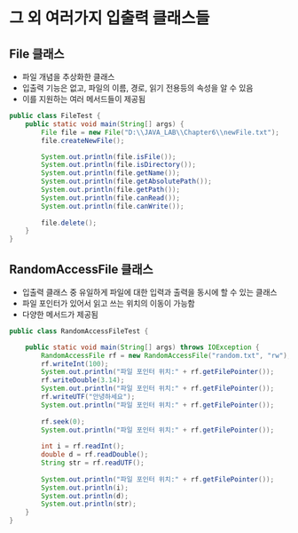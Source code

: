 # 그 외 여러가지 입출력 클래스들
## File 클래스
- 파일 개념을 추상화한 클래스
- 입출력 기능은 없고, 파일의 이름, 경로, 읽기 전용등의 속성을 알 수 있음
- 이를 지원하는 여러 메서드들이 제공됨
```java
public class FileTest {
    public static void main(String[] args) {
        File file = new File("D:\\JAVA_LAB\\Chapter6\\newFile.txt");
        file.createNewFile();

        System.out.println(file.isFile());
        System.out.println(file.isDirectory());
        System.out.println(file.getName());
        System.out.println(file.getAbsolutePath());
        System.out.println(file.getPath());
        System.out.println(file.canRead());
        System.out.println(file.canWrite());
        
        file.delete();
    }
}
```

## RandomAccessFile 클래스
- 입출력 클래스 중 유일하게 파일에 대한 입력과 출력을 동시에 할 수 있는 클래스
- 파일 포인터가 있어서 읽고 쓰는 위치의 이동이 가능함
- 다양한 메서드가 제공됨
```java
public class RandomAccessFileTest {

	public static void main(String[] args) throws IOException {
		RandomAccessFile rf = new RandomAccessFile("random.txt", "rw");
		rf.writeInt(100);
		System.out.println("파일 포인터 위치:" + rf.getFilePointer());
		rf.writeDouble(3.14);
		System.out.println("파일 포인터 위치:" + rf.getFilePointer());
		rf.writeUTF("안녕하세요");
		System.out.println("파일 포인터 위치:" + rf.getFilePointer());
	
		rf.seek(0);
		System.out.println("파일 포인터 위치:" + rf.getFilePointer());
		
		int i = rf.readInt();
		double d = rf.readDouble();
		String str = rf.readUTF();
	
		System.out.println("파일 포인터 위치:" + rf.getFilePointer());
		System.out.println(i);
		System.out.println(d);
		System.out.println(str);
	}
}
```